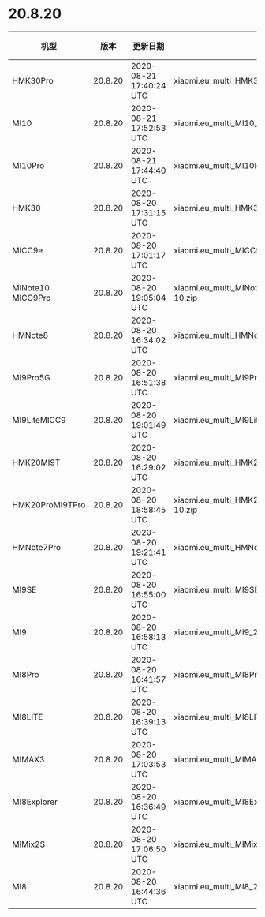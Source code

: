 # 20.8.20
| 机型 | 版本 | 更新日期 | 文件名 | 大小 | 下载链接 |
| ---- | ---- | ---- | ---- | ---- | ---- |
| HMK30Pro | 20.8.20 | 2020-08-21 17:40:24 UTC | xiaomi.eu_multi_HMK30Pro_20.8.20_v12-11.zip | 3.1 GB | [SourceForge](https://sourceforge.net/projects/xiaomi-eu-multilang-miui-roms/files/xiaomi.eu/MIUI-WEEKLY-RELEASES/20.8.20/xiaomi.eu_multi_HMK30Pro_20.8.20_v12-11.zip/download) |
| MI10 | 20.8.20 | 2020-08-21 17:52:53 UTC | xiaomi.eu_multi_MI10_20.8.20_v12-11.zip | 3.1 GB | [SourceForge](https://sourceforge.net/projects/xiaomi-eu-multilang-miui-roms/files/xiaomi.eu/MIUI-WEEKLY-RELEASES/20.8.20/xiaomi.eu_multi_MI10_20.8.20_v12-11.zip/download) |
| MI10Pro | 20.8.20 | 2020-08-21 17:44:40 UTC | xiaomi.eu_multi_MI10Pro_20.8.20_v12-11.zip | 3.1 GB | [SourceForge](https://sourceforge.net/projects/xiaomi-eu-multilang-miui-roms/files/xiaomi.eu/MIUI-WEEKLY-RELEASES/20.8.20/xiaomi.eu_multi_MI10Pro_20.8.20_v12-11.zip/download) |
| HMK30 | 20.8.20 | 2020-08-20 17:31:15 UTC | xiaomi.eu_multi_HMK30_20.8.20_v12-10.zip | 2.6 GB | [SourceForge](https://sourceforge.net/projects/xiaomi-eu-multilang-miui-roms/files/xiaomi.eu/MIUI-WEEKLY-RELEASES/20.8.20/xiaomi.eu_multi_HMK30_20.8.20_v12-10.zip/download) |
| MICC9e | 20.8.20 | 2020-08-20 17:01:17 UTC | xiaomi.eu_multi_MICC9e_20.8.20_v12-10.zip | 2.4 GB | [SourceForge](https://sourceforge.net/projects/xiaomi-eu-multilang-miui-roms/files/xiaomi.eu/MIUI-WEEKLY-RELEASES/20.8.20/xiaomi.eu_multi_MICC9e_20.8.20_v12-10.zip/download) |
| MINote10 MICC9Pro | 20.8.20 | 2020-08-20 19:05:04 UTC | xiaomi.eu_multi_MINote10_MICC9Pro_20.8.20_v12-10.zip | 2.9 GB | [SourceForge](https://sourceforge.net/projects/xiaomi-eu-multilang-miui-roms/files/xiaomi.eu/MIUI-WEEKLY-RELEASES/20.8.20/xiaomi.eu_multi_MINote10_MICC9Pro_20.8.20_v12-10.zip/download) |
| HMNote8 | 20.8.20 | 2020-08-20 16:34:02 UTC | xiaomi.eu_multi_HMNote8_20.8.20_v12-10.zip | 2.2 GB | [SourceForge](https://sourceforge.net/projects/xiaomi-eu-multilang-miui-roms/files/xiaomi.eu/MIUI-WEEKLY-RELEASES/20.8.20/xiaomi.eu_multi_HMNote8_20.8.20_v12-10.zip/download) |
| MI9Pro5G | 20.8.20 | 2020-08-20 16:51:38 UTC | xiaomi.eu_multi_MI9Pro5G_20.8.20_v12-10.zip | 2.9 GB | [SourceForge](https://sourceforge.net/projects/xiaomi-eu-multilang-miui-roms/files/xiaomi.eu/MIUI-WEEKLY-RELEASES/20.8.20/xiaomi.eu_multi_MI9Pro5G_20.8.20_v12-10.zip/download) |
| MI9LiteMICC9 | 20.8.20 | 2020-08-20 19:01:49 UTC | xiaomi.eu_multi_MI9LiteMICC9_20.8.20_v12-10.zip | 2.6 GB | [SourceForge](https://sourceforge.net/projects/xiaomi-eu-multilang-miui-roms/files/xiaomi.eu/MIUI-WEEKLY-RELEASES/20.8.20/xiaomi.eu_multi_MI9LiteMICC9_20.8.20_v12-10.zip/download) |
| HMK20MI9T | 20.8.20 | 2020-08-20 16:29:02 UTC | xiaomi.eu_multi_HMK20MI9T_20.8.20_v12-10.zip | 2.7 GB | [SourceForge](https://sourceforge.net/projects/xiaomi-eu-multilang-miui-roms/files/xiaomi.eu/MIUI-WEEKLY-RELEASES/20.8.20/xiaomi.eu_multi_HMK20MI9T_20.8.20_v12-10.zip/download) |
| HMK20ProMI9TPro | 20.8.20 | 2020-08-20 18:58:45 UTC | xiaomi.eu_multi_HMK20ProMI9TPro_20.8.20_v12-10.zip | 2.8 GB | [SourceForge](https://sourceforge.net/projects/xiaomi-eu-multilang-miui-roms/files/xiaomi.eu/MIUI-WEEKLY-RELEASES/20.8.20/xiaomi.eu_multi_HMK20ProMI9TPro_20.8.20_v12-10.zip/download) |
| HMNote7Pro | 20.8.20 | 2020-08-20 19:21:41 UTC | xiaomi.eu_multi_HMNote7Pro_20.8.20_v12-10.zip | 2.4 GB | [SourceForge](https://sourceforge.net/projects/xiaomi-eu-multilang-miui-roms/files/xiaomi.eu/MIUI-WEEKLY-RELEASES/20.8.20/xiaomi.eu_multi_HMNote7Pro_20.8.20_v12-10.zip/download) |
| MI9SE | 20.8.20 | 2020-08-20 16:55:00 UTC | xiaomi.eu_multi_MI9SE_20.8.20_v12-10.zip | 2.6 GB | [SourceForge](https://sourceforge.net/projects/xiaomi-eu-multilang-miui-roms/files/xiaomi.eu/MIUI-WEEKLY-RELEASES/20.8.20/xiaomi.eu_multi_MI9SE_20.8.20_v12-10.zip/download) |
| MI9 | 20.8.20 | 2020-08-20 16:58:13 UTC | xiaomi.eu_multi_MI9_20.8.20_v12-10.zip | 2.8 GB | [SourceForge](https://sourceforge.net/projects/xiaomi-eu-multilang-miui-roms/files/xiaomi.eu/MIUI-WEEKLY-RELEASES/20.8.20/xiaomi.eu_multi_MI9_20.8.20_v12-10.zip/download) |
| MI8Pro | 20.8.20 | 2020-08-20 16:41:57 UTC | xiaomi.eu_multi_MI8Pro_20.8.20_v12-10.zip | 2.5 GB | [SourceForge](https://sourceforge.net/projects/xiaomi-eu-multilang-miui-roms/files/xiaomi.eu/MIUI-WEEKLY-RELEASES/20.8.20/xiaomi.eu_multi_MI8Pro_20.8.20_v12-10.zip/download) |
| MI8LITE | 20.8.20 | 2020-08-20 16:39:13 UTC | xiaomi.eu_multi_MI8LITE_20.8.20_v12-10.zip | 2.2 GB | [SourceForge](https://sourceforge.net/projects/xiaomi-eu-multilang-miui-roms/files/xiaomi.eu/MIUI-WEEKLY-RELEASES/20.8.20/xiaomi.eu_multi_MI8LITE_20.8.20_v12-10.zip/download) |
| MIMAX3 | 20.8.20 | 2020-08-20 17:03:53 UTC | xiaomi.eu_multi_MIMAX3_20.8.20_v12-10.zip | 1.9 GB | [SourceForge](https://sourceforge.net/projects/xiaomi-eu-multilang-miui-roms/files/xiaomi.eu/MIUI-WEEKLY-RELEASES/20.8.20/xiaomi.eu_multi_MIMAX3_20.8.20_v12-10.zip/download) |
| MI8Explorer | 20.8.20 | 2020-08-20 16:36:49 UTC | xiaomi.eu_multi_MI8Explorer_20.8.20_v12-10.zip | 2.5 GB | [SourceForge](https://sourceforge.net/projects/xiaomi-eu-multilang-miui-roms/files/xiaomi.eu/MIUI-WEEKLY-RELEASES/20.8.20/xiaomi.eu_multi_MI8Explorer_20.8.20_v12-10.zip/download) |
| MIMix2S | 20.8.20 | 2020-08-20 17:06:50 UTC | xiaomi.eu_multi_MIMix2S_20.8.20_v12-10.zip | 2.4 GB | [SourceForge](https://sourceforge.net/projects/xiaomi-eu-multilang-miui-roms/files/xiaomi.eu/MIUI-WEEKLY-RELEASES/20.8.20/xiaomi.eu_multi_MIMix2S_20.8.20_v12-10.zip/download) |
| MI8 | 20.8.20 | 2020-08-20 16:44:36 UTC | xiaomi.eu_multi_MI8_20.8.20_v12-10.zip | 2.4 GB | [SourceForge](https://sourceforge.net/projects/xiaomi-eu-multilang-miui-roms/files/xiaomi.eu/MIUI-WEEKLY-RELEASES/20.8.20/xiaomi.eu_multi_MI8_20.8.20_v12-10.zip/download) |
